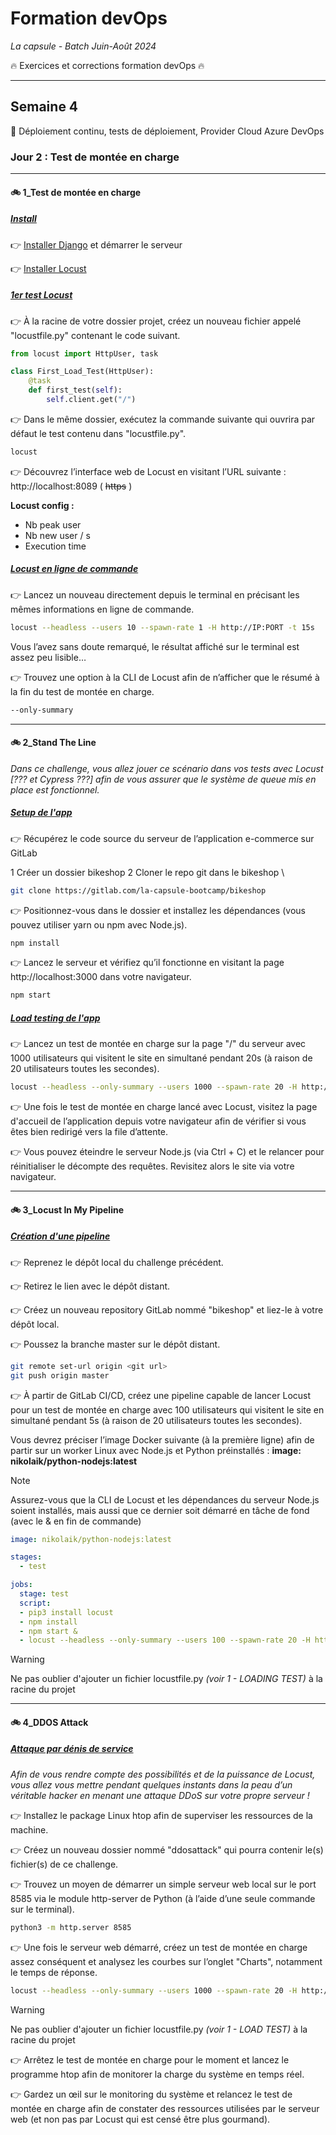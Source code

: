 # Formation devOps
_La capsule - Batch Juin-Août 2024_

:fire: Exercices et corrections formation devOps :fire:

---

## Semaine 4

:tanabata_tree: Déploiement continu, tests de déploiement, Provider Cloud Azure DevOps 

### Jour 2 : Test de montée en charge ###

---

#### :bike: 1_Test de montée en charge

##### <ins> Install </ins>

👉 [Installer Django](https://ariane.lacapsule.academy/batch/slide/65f2c8bfd81f64001d211e68) et démarrer le serveur

👉 [Installer Locust](https://docs.locust.io/en/stable/installation.html)

##### <ins> 1er test Locust </ins>

👉 À la racine de votre dossier projet, créez un nouveau fichier appelé "locustfile.py" contenant le code suivant.

```python
from locust import HttpUser, task

class First_Load_Test(HttpUser):
    @task
    def first_test(self):
        self.client.get("/")
```

👉 Dans le même dossier, exécutez la commande suivante qui ouvrira par défaut le test contenu dans "locustfile.py".  

```bash
locust
```

👉 Découvrez l’interface web de Locust en visitant l’URL suivante : http://localhost:8089
( ~~https~~ ) 

**Locust config :**

- Nb peak user
- Nb new user / s
- Execution time

##### <ins> Locust en ligne de commande </ins>

👉 Lancez un nouveau directement depuis le terminal en précisant les mêmes informations en ligne de commande.

```bash
locust --headless --users 10 --spawn-rate 1 -H http://IP:PORT -t 15s
```

Vous l’avez sans doute remarqué, le résultat affiché sur le terminal est assez peu lisible…

👉 Trouvez une option à la CLI de Locust afin de n’afficher que le résumé à la fin du test de montée en charge.

```bash
--only-summary
```

---

#### :bike: 2_Stand The Line

_Dans ce challenge, vous allez jouer ce scénario dans vos tests avec Locust [??? et Cypress ???] afin de vous assurer que le système de queue mis en place est fonctionnel._

##### <ins> Setup de l'app </ins>

👉 Récupérez le code source du serveur de l’application e-commerce sur GitLab 

1 Créer un dossier bikeshop
2 Cloner le repo git dans le bikeshop \

```bash
git clone https://gitlab.com/la-capsule-bootcamp/bikeshop
```

👉 Positionnez-vous dans le dossier et installez les dépendances (vous pouvez utiliser yarn ou npm avec Node.js).

```bash
npm install
```

👉 Lancez le serveur et vérifiez qu’il fonctionne en visitant la page http://localhost:3000 dans votre navigateur.

```bash
npm start
```

##### <ins> Load testing de l'app </ins>

👉 Lancez un test de montée en charge sur la page "/" du serveur avec 1000 utilisateurs qui visitent le site en simultané pendant 20s (à raison de 20 utilisateurs toutes les secondes).

```bash
locust --headless --only-summary --users 1000 --spawn-rate 20 -H http://IP:PORT -t 20s
```

👉 Une fois le test de montée en charge lancé avec Locust, visitez la page d'accueil de l’application depuis votre navigateur afin de vérifier si vous êtes bien redirigé vers la file d’attente.

👉 Vous pouvez éteindre le serveur Node.js (via Ctrl + C) et le relancer pour réinitialiser le décompte des requêtes. Revisitez alors le site via votre navigateur.

---

#### :bike: 3_Locust In My Pipeline

##### <ins> Création d'une pipeline </ins>

👉 Reprenez le dépôt local du challenge précédent.

👉 Retirez le lien avec le dépôt distant.

👉 Créez un nouveau repository GitLab nommé "bikeshop" et liez-le à votre dépôt local.

👉 Poussez la branche master sur le dépôt distant.

```bash
git remote set-url origin <git url>
git push origin master
```

👉 À partir de GitLab CI/CD, créez une pipeline capable de lancer Locust pour un test de montée en charge avec 100 utilisateurs qui visitent le site en simultané pendant 5s (à raison de 20 utilisateurs toutes les secondes).

Vous devrez préciser l’image Docker suivante (à la première ligne) afin de partir sur un worker Linux avec Node.js et Python préinstallés : **image: nikolaik/python-nodejs:latest**

> [!NOTE]
> Assurez-vous que la CLI de Locust et les dépendances du serveur Node.js soient installés, mais aussi que ce dernier soit démarré en tâche de fond (avec le & en fin de commande)

```yaml
image: nikolaik/python-nodejs:latest

stages:
  - test

jobs:
  stage: test
  script:
  - pip3 install locust
  - npm install
  - npm start &
  - locust --headless --only-summary --users 100 --spawn-rate 20 -H http://localhost:3000 -t 5s
```

> [!WARNING]  
> Ne pas oublier d'ajouter un fichier locustfile.py _(voir 1 - LOADING TEST)_ à la racine du projet

---

#### :bike: 4_DDOS Attack

##### <ins> Attaque par dénis de service </ins>

_Afin de vous rendre compte des possibilités et de la puissance de Locust, vous allez vous mettre pendant quelques instants dans la peau d’un véritable hacker en menant une attaque DDoS sur votre propre serveur !_

👉 Installez le package Linux htop afin de superviser les ressources de la machine.

👉 Créez un nouveau dossier nommé "ddosattack" qui pourra contenir le(s) fichier(s) de ce challenge.

👉 Trouvez un moyen de démarrer un simple serveur web local sur le port 8585 via le module http-server de Python (à l’aide d’une seule commande sur le terminal).

```bash
python3 -m http.server 8585
```

👉 Une fois le serveur web démarré, créez un test de montée en charge assez conséquent et analysez les courbes sur l’onglet "Charts", notamment le temps de réponse.

```bash
locust --headless --only-summary --users 1000 --spawn-rate 20 -H http://IP:PORT -t 20s
```

> [!WARNING]  
> Ne pas oublier d'ajouter un fichier locustfile.py _(voir 1 - LOAD TEST)_ à la racine du projet

👉 Arrêtez le test de montée en charge pour le moment et lancez le programme htop afin de monitorer la charge du système en temps réel.

👉 Gardez un œil sur le monitoring du système et relancez le test de montée en charge afin de constater des ressources utilisées par le serveur web (et non pas par Locust qui est censé être plus gourmand).
